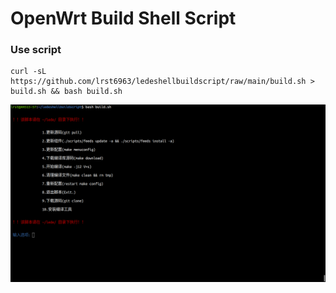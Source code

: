 # OpenWrt Build Shell Script
### Use script
``` shell
curl -sL https://github.com/lrst6963/ledeshellbuildscript/raw/main/build.sh > build.sh && bash build.sh
```

![testimg](./readme_img/01.png)
